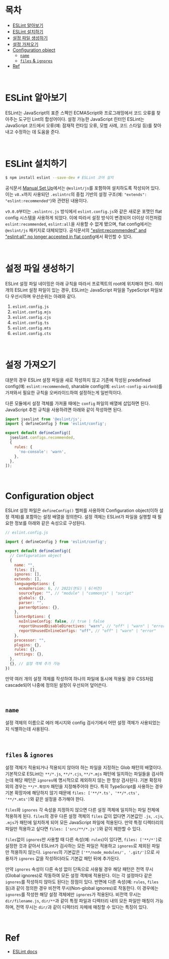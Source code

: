 # 목차

- [ESLint 알아보기](#eslint-알아보기)
- [ESLint 설치하기](#eslint-설치하기)
- [설정 파일 생성하기](#설정-파일-생성하기)
- [설정 가져오기](#설정-가져오기)
- [Configuration object](#configuration-object)
  - [`name`](#name)
  - [`files` & `ignores`](#files--ignores)
- [Ref](#ref)

<br>

# ESLint 알아보기

ESLint는 JavaScript의 표준 스펙인 ECMAScript와 프로그래밍에서 코드 오류를 찾아주는 도구인 Lint의 합성어이다. 설정 가능한 JavaScript 린터인 ESLint는 JavaScript 코드에서 오류(예: 잠재적 런타임 오류, 모범 사례, 코드 스타일 등)를 찾아내고 수정하는 데 도움을 준다.

<br>

# ESLint 설치하기

```bash
$ npm install eslint --save-dev # ESLint 코어 설치
```

공식문서 [Manual Set Up](https://eslint.org/docs/latest/use/getting-started#manual-set-up)에서는 `@eslint/js`를 포함하여 설치하도록 작성되어 있다. 이는 `v8.x`까지 사용되던 `.eslintrc`의 중첩 기반의 설정 구조(예: `"extends": "eslint:recommended"`)와 관련된 내용이다.

`v9.0.0`부터는 `.eslintrc.js` 방식에서 `eslint.config.js`와 같은 새로운 포맷인 flat config 시스템을 사용하게 되었다. 이에 따라서 설정 방식이 변경되어 더이상 이전처럼 `eslint:recommended`, `eslint:all`을 사용할 수 없게 됐으며, flat config에서는 `@eslint/js` 패키지로 대체되었다. 공식문서의 ["eslint:recommended" and "eslint:all" no longer accepted in flat config](https://eslint.org/docs/latest/use/migrate-to-9.0.0#-eslintrecommended-and-eslintall-no-longer-accepted-in-flat-config)에서 확인할 수 있다.

<br>

# 설정 파일 생성하기

ESLint 설정 파일 네이밍은 아래 규칙을 따라서 프로젝트의 root에 위치해야 한다. 여러 개의 ESLint 설정 파일이 있는 경우, ESLint는 JavaScript 파일을 TypeScript 파일보다 우선시하며 우선순위는 아래와 같다.

1. `eslint.config.js`
2. `eslint.config.mjs`
3. `eslint.config.cjs`
4. `eslint.config.ts`
5. `eslint.config.mts`
6. `eslint.config.cts`

<br>

# 설정 가져오기

대분의 경우 ESLint 설정 파일을 새로 작성하지 않고 기존에 작성된 predefined config(예: `eslint:recommended`), sharable config(예: `eslint-config-airbnb`)를 가져와서 필요한 규칙을 오버라이드하여 설정하는게 일반적이다.

다른 모듈에서 설정 객체를 가져올 때에는 `config` 파일의 배열에 삽입하면 된다. JavaScript 추천 규칙을 사용하려면 아래와 같이 작성하면 된다.

```javascript
import jseslint from '@eslint/js';
import { defineConfig } from 'eslint/config';

export default defineConfig([
  jseslint.configs.recommended,
  {
    rules: {
      'no-console': 'warn',
    },
  },
]);
```

<br>

# Configuration object

ESLint 설정 파일은 `defineConfig()` 헬퍼를 사용하여 Configuration object(이하 설정 객체)를 포함하는 설정 배열을 정의한다. 설정 객체는 ESLint가 파일을 실행할 때 필요한 정보를 아래와 같은 속성으로 구성된다.

```javascript
// eslint.config.js

import { defineConfig } from 'eslint/config';

export default defineConfig({
  // Configuration object
  {
    name: "",
    files: [],
    ignores: [],
    extends: [],
    languageOptions: {
      ecmaVersion: 6, // 2022(연도) | 6(버전)
      sourceType: "", // "module" | "commonjs" | "script"
      globals: {},
      parser: "",
      parserOptions: {},
    },
    linterOptions: {
      noInlineConfig: false, // true | false
      reportUnusedDisableDirectives: "warn", // "off" | "warn" | "error"
      reportUnusedInlineConfigs: "off", // "off" | "warn" | "error"
    },
    processor: "",
    plugins: {},
    rules: {},
    settings: {},
  },
  {}, // 설정 객체 추가 가능
})
```

만약 여러 개의 설정 객체를 작성하여 하나의 파일에 동시에 적용될 경우 CSS처럼 cascade되어 나중에 정의된 설정이 우선되어 덮어쓴다.

<br>

## `name`

설정 객체의 이름으로 에러 메시지와 config 검사기에서 어떤 설정 객체가 사용되었는지 식별하는데 사용된다.

<br>

## `files` & `ignores`

설정 객체가 적용되거나 적용되지 않아야 하는 파일을 지정하는 Glob 패턴의 배열이다. 기본적으로 ESLint는 `**/*.js`, `**/*.cjs`, `**/*.mjs` 패턴에 일치하는 파일들을 검사하는데 해당 패턴은 `ignores`에 명시적으로 제외하지 않는 한 항상 검사된다. 기본 확장자 외의 경우는 `**/*.확장자` 패턴을 지정해주어야 한다. 특히 TypeScript를 사용하는 경우 기본 확장자에 해당하지 않기 때문에 `files: ['**/*.ts', '**/*.cts', '**/*.mts']`와 같은 설정을 추가해야 한다.

`files`와 `ignores` 각 속성을 지정하지 않으면 다른 설정 객체에 일치하는 파일 전체에 적용하게 된다. `files`의 경우 다른 설정 객체의 `files` 값이 없다면 기본값인 `.js`, `.cjs`, `.mjs`가 패턴에 일치하게 되어 모든 JavaScript 파일에 적용된다. 만약 특정 디렉터리의 파일만 적용하고 싶다면 `files: ['src/**/*.js']`와 같이 제한할 수 있다.

`files`없이 `ignores`만 사용할 때 다른 속성(예: `rules`)이 있다면, `files: ['**/*']`로 설정한 것과 같아서 ESLint가 검사하는 모든 파일은 적용하고 `ignores`로 제외된 파일만 적용하지 않는다. `ignores`의 기본값은 `['**/node_modules/', '.git/']`으로 사용자가 `ignores` 값을 작성하더라도 기본값 패턴 뒤에 추가된다.

만약 `ignores` 속성이 다른 속성 없이 단독으로 사용될 경우 해당 패턴은 전역 무시(Global ignores)로 작동하여 모든 설정 객체에 적용된다. 이는 각 설정마다 같은 `ignores`를 작성하지 않아도 된다는 장점이 있다. 반면에 다른 속성(예: `rules`, `files` 등)과 같이 정의한 경우 비전역 무시(Non-global ignores)로 작동한다. 이 경우에는 `ignores`를 작성한 해당 설정 객체에만 `ignores`가 적용된다. 비전역 무시는 `dir/filename.js`, `dir/**`과 같이 특정 파일과 디렉터리 내의 모든 파일만 매칭이 가능하며, 전역 무시는 `dir/`과 같이 디렉터리 자체에 매칭할 수 있다는 특징이 있다.

<br>

# Ref

- [ESLint docs](https://eslint.org/docs/latest/)
